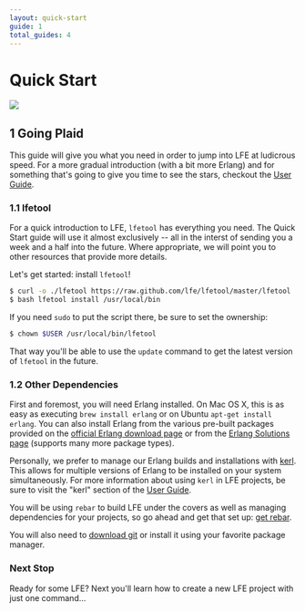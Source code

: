 ```yaml
---
layout: quick-start
guide: 1
total_guides: 4
---
```

# Quick Start

<img src="https://raw.github.com/lfe/lfe.github.io/master/images/plaid.jpg">
<br />

## 1 Going Plaid

This guide will give you what you need in order to jump into LFE at ludicrous
speed. For a more gradual introduction (with a bit more Erlang) and for
something that's going to give you time to see the stars, checkout the
<a href="http://lfe.github.io/user-guide/intro/1.html">User Guide</a>.


### 1.1 lfetool

For a quick introduction to LFE, ``lfetool`` has everything you need. The
Quick Start guide will use it almost exclusively -- all in the interst of
sending you a week and a half into the future. Where appropriate, we will
point you to other resources that provide more details.

Let's get started: install ``lfetool``!

```bash
$ curl -o ./lfetool https://raw.github.com/lfe/lfetool/master/lfetool
$ bash lfetool install /usr/local/bin
```

If you need ``sudo`` to put the script there, be sure to set the ownership:

```bash
$ chown $USER /usr/local/bin/lfetool
```

That way you'll be able to use the ``update`` command to get the latest version
of ``lfetool`` in the future.


### 1.2 Other Dependencies

First and foremost, you will need Erlang installed. On Mac OS X, this is as
easy as executing ```brew install erlang``` or on Ubuntu ```apt-get install
erlang```. You can also install Erlang from the various pre-built packages
provided on the <a href="http://www.erlang.org/download.html">official Erlang
download page</a> or from the
<a href="https://www.erlang-solutions.com/downloads/download-erlang-otp">Erlang
Solutions page</a> (supports many more package types).

Personally, we prefer to manage our Erlang builds and installations with
<a href="https://github.com/spawngrid/kerl">kerl</a>.
This allows for multiple versions of Erlang to be installed
on your system simultaneously. For more information about using ``kerl`` in LFE
projects, be sure to visit the "kerl" section of the
<a href="http://lfe.github.io/user-guide/intro/4.html">User Guide</a>.

You will be using ```rebar``` to build LFE under the covers as well as managing
dependencies for your projects, so go ahead and get that set up:
<a href="https://github.com/basho/rebar">get rebar</a>.

You will also need to <a href="http://git-scm.com/downloads">download git</a> or
install it using your favorite package manager.


### Next Stop

Ready for some LFE? Next you'll learn how to create a new LFE project with
just one command...

